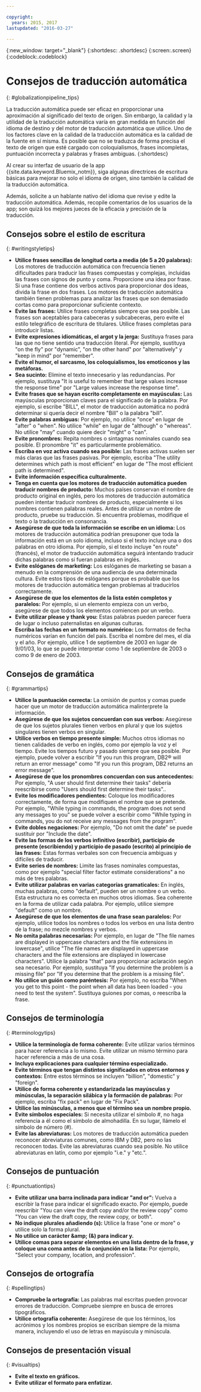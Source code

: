 ```yaml
---

copyright:
  years: 2015, 2017
lastupdated: "2016-03-27"

---
```


{:new_window: target="_blank"}
{:shortdesc: .shortdesc}
{:screen:.screen}
{:codeblock:.codeblock}


# Consejos de traducción automática
{: #globalizationpipeline_tips}

La traducción automática puede ser eficaz en proporcionar una aproximación al significado del texto de origen. Sin embargo, la calidad y la utilidad de la traducción automática varía en gran medida en función del idioma de destino y del motor de traducción automática que utilice. Uno de los factores clave en la calidad de la traducción automática es la calidad de la fuente en sí misma. Es posible que no se traduzca de forma precisa el texto de origen que esté cargado con coloquialismos, frases incompletas, puntuación incorrecta y palabras y frases ambiguas.
{:shortdesc}

Al crear su interfaz de usuario de la app {{site.data.keyword.Bluemix_notm}}, siga algunas directrices de escritura básicas para mejorar no solo el idioma de origen, sino también la calidad de la traducción automática.

Además, solicite a un hablante nativo del idioma que revise y edite la traducción automática. Además, recopile comentarios de los usuarios de la app; son quizá los mejores jueces de la eficacia y precisión de la traducción.

## Consejos sobre el estilo de escritura
{: #writingstyletips}

* **Utilice frases sencillas de longitud corta a media (de 5 a 20 palabras):** Los motores de traducción automática con frecuencia tienen dificultades para traducir las frases compuestas y complejas, incluidas las frases con signos de punto y coma. Proporcione una idea por frase. Si una frase contiene dos verbos activos para proporcionar dos ideas, divida la frase en dos frases. Los motores de traducción automática también tienen problemas para analizar las frases que son demasiado cortas como para proporcionar suficiente contexto.
* **Evite las frases:** Utilice frases completas siempre que sea posible. Las frases son aceptables para cabeceras y subcabeceras, pero evite el estilo telegráfico de escritura de titulares. Utilice frases completas para introducir listas.
* **Evite expresiones idiomáticas, el argot y la jerga:** Sustituya frases para las que no tiene sentido una traducción literal. Por ejemplo, sustituya "on the fly" por "dynamic", "on the other hand" por "alternatively" y "keep in mind" por "remember".
* **Evite el humor, el sarcasmo, los coloquialismos, los emoticonos y las metáforas.**
* **Sea sucinto:** Elimine el texto innecesario y las redundancias. Por ejemplo, sustituya "It is useful to remember that large values increase the response time" por "Large values increase the response time".
* **Evite frases que se hayan escrito completamente en mayúsculas:** Las mayúsculas proporcionan claves para el significado de la palabra. Por ejemplo, si escribe "BILL", el motor de traducción automática no podrá determinar si quería decir el nombre "Bill" o la palabra "bill".
* **Evite palabras ambiguas:** Por ejemplo, no utilice "once" en lugar de "after" o "when". No utilice "while" en lugar de "although" o "whereas". No utilice "may" cuando quiere decir "might" o "can".
* **Evite pronombres:** Repita nombres o sintagmas nominales cuando sea posible. El pronombre "it" es particularmente problemático.
* **Escriba en voz activa cuando sea posible:** Las frases activas suelen ser más claras que las frases pasivas. Por ejemplo, escriba "The utility determines which path is most efficient" en lugar de "The most efficient path is determined".
* **Evite información específica culturalmente.**
* **Tenga en cuenta que los motores de traducción automática pueden traducir nombres de producto:** Muchos países conservan el nombre de producto original en inglés, pero los motores de traducción automática pueden intentar traducir nombres de producto, especialmente si los nombres contienen palabras reales. Antes de utilizar un nombre de producto, pruebe su traducción. Si encuentra problemas, modifique el texto o la traducción en consonancia.
* **Asegúrese de que toda la información se escribe en un idioma:** Los motores de traducción automática podrían presuponer que toda la información está en un solo idioma, incluso si el texto incluye una o dos palabras en otro idioma. Por ejemplo, si el texto incluye "en route" (francés), el motor de traducción automática seguirá intentando traducir dichas palabras como si fueran palabras en inglés.
* **Evite eslóganes de marketing:** Los eslóganes de marketing se basan a menudo en la comprensión de una audiencia de una determinada cultura. Evite estos tipos de eslóganes porque es probable que los motores de traducción automática tengan problemas al traducirlos correctamente.
* **Asegúrese de que los elementos de la lista estén completos y paralelos:** Por ejemplo, si un elemento empieza con un verbo, asegúrese de que todos los elementos comiencen por un verbo.
* **Evite utilizar please y thank you:** Estas palabras pueden parecer fuera de lugar o incluso paternalistas en algunas culturas.
* **Escriba las fechas en un formato no numérico:** Los formatos de fecha numéricos varían en función del país. Escriba el nombre del mes, el día y el año. Por ejemplo, utilice 1 de septiembre de 2003 en lugar de 9/01/03, lo que se puede interpretar como 1 de septiembre de 2003 o como 9 de enero de 2003.

## Consejos de gramática
{: #grammartips}

* **Utilice la puntuación correcta:** La omisión de puntos y comas puede hacer que un motor de traducción automática malinterprete la información.
* **Asegúrese de que los sujetos concuerdan con sus verbos:** Asegúrese de que los sujetos plurales tienen verbos en plural y que los sujetos singulares tienen verbos en singular.
* **Utilice verbos en tiempo presente simple:** Muchos otros idiomas no tienen calidades de verbo en inglés, como por ejemplo la voz y el tiempo. Evite los tiempos futuro y pasado siempre que sea posible. Por ejemplo, puede volver a escribir "If you run this program, DB2® will return an error message" como "If you run this program, DB2 returns an error message".
* **Asegúrese de que los pronombres concuerdan con sus antecedentes:** Por ejemplo, "A user should first determine their tasks" debería reescribirse como "Users should first determine their tasks"..
* **Evite los modificadores pendientes:** Coloque los modificadores correctamente, de forma que modifiquen el nombre que se pretende. Por ejemplo, "While typing in commands, the program does not send any messages to you" se puede volver a escribir como "While typing in commands, you do not receive any messages from the program".
* **Evite dobles negaciones:** Por ejemplo, "Do not omit the date" se puede sustituir por "Include the date".
* **Evite las formas de los verbos infinitivo (escribir), participio de presente (escribiendo) y participio de pasado (escrito) al principio de las frases:** Estas formas verbales son con frecuencia ambiguas y difíciles de traducir.
* **Evite series de nombres:** Limite las frases nominales compuestas, como por ejemplo "special filter factor estimate considerations" a no más de tres palabras.
* **Evite utilizar palabras en varias categorías gramaticales:** En inglés, muchas palabras, como "default", pueden ser un nombre o un verbo. Esta estructura no es correcta en muchos otros idiomas. Sea coherente en la forma de utilizar cada palabra. Por ejemplo, utilice siempre "default" como un nombre.
* **Asegúrese de que los elementos de una frase sean paralelos:** Por ejemplo, utilice todos los nombres o todos los verbos en una lista dentro de la frase; no mezcle nombres y verbos.
* **No omita palabras necesarias:** Por ejemplo, en lugar de "The file names are displayed in uppercase characters and the file extensions in lowercase", utilice "The file names are displayed in uppercase characters and the file extensions are displayed in lowercase characters". Utilice la palabra "that" para proporcionar aclaración según sea necesario. Por ejemplo, sustituya "If you determine the problem is a missing file" por "If you determine that the problem is a missing file".
* **No utilice un guión como paréntesis:** Por ejemplo, no escriba "When you get to this point - the point when all data has been loaded - you need to test the system". Sustituya guiones por comas, o reescriba la frase.

## Consejos de terminología
{: #terminologytips}

* **Utilice la terminología de forma coherente:** Evite utilizar varios términos para hacer referencia a lo mismo. Evite utilizar un mismo término para hacer referencia a más de una cosa.
* **Incluya explicaciones para cualquier término especializado.**
* **Evite términos que tengan distintos significados en otros entornos y contextos:** Entre estos términos se incluyen "billion", "domestic" y "foreign".
* **Utilice de forma coherente y estandarizada las mayúsculas y minúsculas, la separación silábica y la formación de palabras:** Por ejemplo, escriba "fix pack" en lugar de "Fix Pack".
* **Utilice las minúsculas, a menos que el término sea un nombre propio.**
* **Evite símbolos especiales:** Si necesita utilizar el símbolo #, no haga referencia a él como el símbolo de almohadilla. En su lugar, llámelo el símbolo de número (#).
* **Evite las abreviaturas:** Los motores de traducción automática pueden reconocer abreviaturas comunes, como IBM y DB2, pero no las reconocen todas. Evite las abreviaturas cuando sea posible. No utilice abreviaturas en latín, como por ejemplo "i.e." y "etc.".

## Consejos de puntuación
{: #punctuationtips}

* **Evite utilizar una barra inclinada para indicar "and or":** Vuelva a escribir la frase para indicar el significado exacto. Por ejemplo, puede reescribir "You can view the draft copy and/or the review copy" como "You can view the draft copy, the review copy, or both".
* **No indique plurales añadiendo (s):** Utilice la frase "one or more" o utilice solo la forma plural.
* **No utilice un carácter &amp;amp; (&) para indicar y.**
* **Utilice comas para separar elementos en una lista dentro de la frase, y coloque una coma antes de la conjunción en la lista:** Por ejemplo, "Select your company, location, and profession".

## Consejos de ortografía
{: #spellingtips}

* **Compruebe la ortografía:** Las palabras mal escritas pueden provocar errores de traducción. Compruebe siempre en busca de errores tipográficos.
* **Utilice ortografía coherente:** Asegúrese de que los términos, los acrónimos y los nombres propios se escriban siempre de la misma manera, incluyendo el uso de letras en mayúscula y minúscula.

## Consejos de presentación visual
{: #visualtips}

* **Evite el texto en gráficos.**
* **Evite utilizar el formato para enfatizar.**
